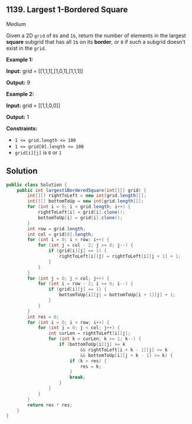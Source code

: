 ## 1139\. Largest 1-Bordered Square

Medium

Given a 2D `grid` of `0`s and `1`s, return the number of elements in the largest **square** subgrid that has all `1`s on its **border**, or `0` if such a subgrid doesn't exist in the `grid`.

**Example 1:**

**Input:** grid = \[\[1,1,1],[1,0,1],[1,1,1]]

**Output:** 9

**Example 2:**

**Input:** grid = \[\[1,1,0,0]]

**Output:** 1

**Constraints:**

*   `1 <= grid.length <= 100`
*   `1 <= grid[0].length <= 100`
*   `grid[i][j]` is `0` or `1`

## Solution

```java
public class Solution {
    public int largest1BorderedSquare(int[][] grid) {
        int[][] rightToLeft = new int[grid.length][];
        int[][] bottomToUp = new int[grid.length][];
        for (int i = 0; i < grid.length; i++) {
            rightToLeft[i] = grid[i].clone();
            bottomToUp[i] = grid[i].clone();
        }
        int row = grid.length;
        int col = grid[0].length;
        for (int i = 0; i < row; i++) {
            for (int j = col - 2; j >= 0; j--) {
                if (grid[i][j] == 1) {
                    rightToLeft[i][j] = rightToLeft[i][j + 1] + 1;
                }
            }
        }
        for (int j = 0; j < col; j++) {
            for (int i = row - 2; i >= 0; i--) {
                if (grid[i][j] == 1) {
                    bottomToUp[i][j] = bottomToUp[i + 1][j] + 1;
                }
            }
        }
        int res = 0;
        for (int i = 0; i < row; i++) {
            for (int j = 0; j < col; j++) {
                int curLen = rightToLeft[i][j];
                for (int k = curLen; k >= 1; k--) {
                    if (bottomToUp[i][j] >= k
                            && rightToLeft[i + k - 1][j] >= k
                            && bottomToUp[i][j + k - 1] >= k) {
                        if (k > res) {
                            res = k;
                        }
                        break;
                    }
                }
            }
        }
        return res * res;
    }
}
```